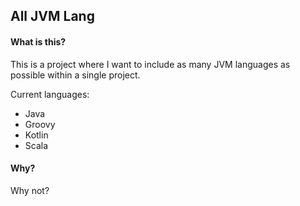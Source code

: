 All JVM Lang
---

#### What is this?
This is a project where I want to include as many JVM languages as possible within a single project.

Current languages:
 - Java
 - Groovy
 - Kotlin
 - Scala

#### Why?
Why not?